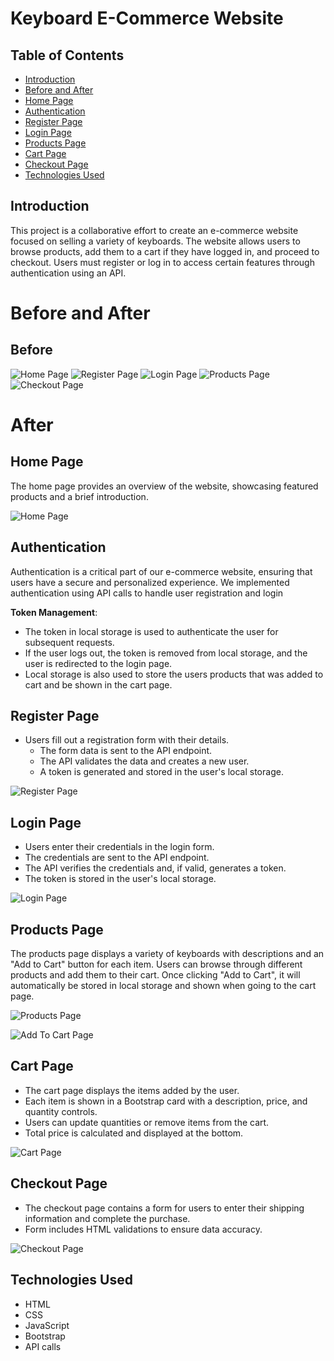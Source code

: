 # Keyboard E-Commerce Website

## Table of Contents
- [Introduction](#introduction)
- [Before and After](#before-and-after)
- [Home Page](#home-page)
- [Authentication](#authentication)
- [Register Page](#register-page)
- [Login Page](#login-page)
- [Products Page](#products-page)
- [Cart Page](#cart-page)
- [Checkout Page](#checkout-page)
- [Technologies Used](#technologies-used)


## Introduction
This project is a collaborative effort to create an e-commerce website focused on selling a variety of keyboards. The website allows users to browse products, add them to a cart if they have logged in, and proceed to checkout. Users must register or log in to access certain features through authentication using an API.

# Before and After
## Before
![Home Page](/images/beforeImages/examplePage.png)
![Register Page](/images/beforeImages/signupPage.png)
![Login Page](/images/beforeImages/loginPage.png)
![Products Page](/images/beforeImages/productsPage.png)
![Checkout Page](/images/beforeImages/checkoutPage.png)


# After
## Home Page
The home page provides an overview of the website, showcasing featured products and a brief introduction.

![Home Page](/images/afterImages/home.png)

## Authentication
Authentication is a critical part of our e-commerce website, ensuring that users have a secure and personalized experience. We implemented authentication using API calls to handle user registration and login

 **Token Management**:
   - The token in local storage is used to authenticate the user for subsequent requests.
   - If the user logs out, the token is removed from local storage, and the user is redirected to the login page.
   - Local storage is also used to store the users products that was added to cart and be shown in the cart page.

## Register Page
- Users fill out a registration form with their details.
   - The form data is sent to the API endpoint.
   - The API validates the data and creates a new user.
   - A token is generated and stored in the user's local storage.

![Register Page](/images/afterImages/register.png)

## Login Page
   - Users enter their credentials in the login form.
   - The credentials are sent to the API endpoint.
   - The API verifies the credentials and, if valid, generates a token.
   - The token is stored in the user's local storage.

![Login Page](/images/afterImages/login.png)

## Products Page
The products page displays a variety of keyboards with descriptions and an "Add to Cart" button for each item. Users can browse through different products and add them to their cart. Once clicking "Add to Cart", it will automatically be stored in local storage and shown when going to the cart page.

![Products Page](/images/afterImages/products.png)

![Add To Cart Page](/images/afterImages/addedCart.png)

## Cart Page
- The cart page displays the items added by the user.
- Each item is shown in a Bootstrap card with a description, price, and quantity controls.
- Users can update quantities or remove items from the cart.
- Total price is calculated and displayed at the bottom.

![Cart Page](/images/afterImages/cart.png)

## Checkout Page
- The checkout page contains a form for users to enter their shipping information and complete the purchase.
- Form includes HTML validations to ensure data accuracy.

![Checkout Page](/images/afterImages/checkout.png)

## Technologies Used
- HTML
- CSS
- JavaScript
- Bootstrap
- API calls
